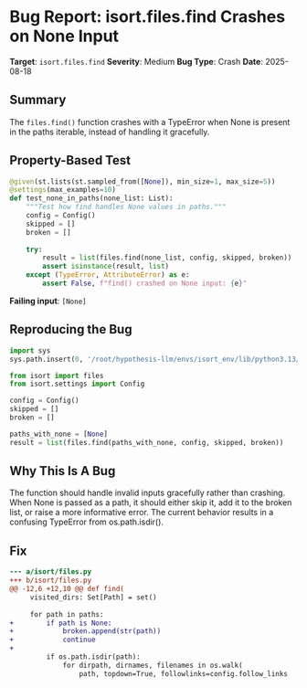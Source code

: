 # Bug Report: isort.files.find Crashes on None Input

**Target**: `isort.files.find`
**Severity**: Medium
**Bug Type**: Crash
**Date**: 2025-08-18

## Summary

The `files.find()` function crashes with a TypeError when None is present in the paths iterable, instead of handling it gracefully.

## Property-Based Test

```python
@given(st.lists(st.sampled_from([None]), min_size=1, max_size=5))
@settings(max_examples=10)
def test_none_in_paths(none_list: List):
    """Test how find handles None values in paths."""
    config = Config()
    skipped = []
    broken = []
    
    try:
        result = list(files.find(none_list, config, skipped, broken))
        assert isinstance(result, list)
    except (TypeError, AttributeError) as e:
        assert False, f"find() crashed on None input: {e}"
```

**Failing input**: `[None]`

## Reproducing the Bug

```python
import sys
sys.path.insert(0, '/root/hypothesis-llm/envs/isort_env/lib/python3.13/site-packages')

from isort import files
from isort.settings import Config

config = Config()
skipped = []
broken = []

paths_with_none = [None]
result = list(files.find(paths_with_none, config, skipped, broken))
```

## Why This Is A Bug

The function should handle invalid inputs gracefully rather than crashing. When None is passed as a path, it should either skip it, add it to the broken list, or raise a more informative error. The current behavior results in a confusing TypeError from os.path.isdir().

## Fix

```diff
--- a/isort/files.py
+++ b/isort/files.py
@@ -12,6 +12,10 @@ def find(
     visited_dirs: Set[Path] = set()
 
     for path in paths:
+        if path is None:
+            broken.append(str(path))
+            continue
+            
         if os.path.isdir(path):
             for dirpath, dirnames, filenames in os.walk(
                 path, topdown=True, followlinks=config.follow_links
```